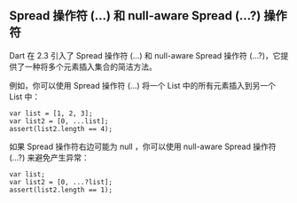 ## Spread 操作符 (...) 和 null-aware Spread (...?) 操作符

Dart 在 2.3 引入了 Spread 操作符 (...) 和 null-aware Spread 操作符 (...?)，它提供了一种将多个元素插入集合的简洁方法。

例如，你可以使用 Spread 操作符 (...) 将一个 List 中的所有元素插入到另一个 List 中：

```
var list = [1, 2, 3];
var list2 = [0, ...list];
assert(list2.length == 4);
```

如果 Spread 操作符右边可能为 null ，你可以使用 null-aware Spread 操作符 (...?) 来避免产生异常：

```
var list;
var list2 = [0, ...?list];
assert(list2.length == 1);
```
